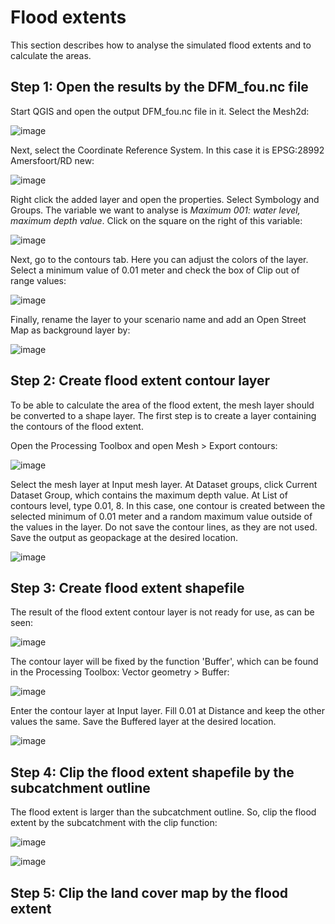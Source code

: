 # Flood extents

This section describes how to analyse the simulated flood extents and to calculate the areas.

## Step 1: Open the results by the DFM_fou.nc file
Start QGIS and open the output DFM_fou.nc file in it. Select the Mesh2d:

![image](https://github.com/DaanIdsinga/MscThesis/assets/144466847/1d4323e6-9bc2-4ca1-a665-fb073156df0d)

Next, select the Coordinate Reference System. In this case it is EPSG:28992 Amersfoort/RD new:

![image](https://github.com/DaanIdsinga/MscThesis/assets/144466847/6006bfb7-f8c7-405e-9630-d9b6fe183d22)

Right click the added layer and open the properties. Select Symbology and Groups. The variable we want to analyse is <I>Maximum 001: water level, maximum depth value</I>. Click on the square on the right of this variable:

![image](https://github.com/DaanIdsinga/MscThesis/assets/144466847/c53b228f-c024-4fad-b93c-8ebf2960ffdd)

Next, go to the contours tab. Here you can adjust the colors of the layer. Select a minimum value of 0.01 meter and check the box of Clip out of range values:

![image](https://github.com/DaanIdsinga/MscThesis/assets/144466847/74a0db47-e9c7-40bb-ba50-7e98fe38a078)

Finally, rename the layer to your scenario name and add an Open Street Map as background layer by:

![image](https://github.com/DaanIdsinga/MscThesis/assets/144466847/66adf52c-dbe7-46aa-a416-5b03666656e9)

## Step 2: Create flood extent contour layer
To be able to calculate the area of the flood extent, the mesh layer should be converted to a shape layer. The first step is to create a layer containing the contours of the flood extent.

Open the Processing Toolbox and open Mesh > Export contours:

![image](https://github.com/DaanIdsinga/MscThesis/assets/144466847/c42e1c86-610d-4fdd-82fa-a1f92074fed8)

Select the mesh layer at Input mesh layer. At Dataset groups, click Current Dataset Group, which contains the maximum depth value. At List of contours level, type 0.01, 8. In this case, one contour is created between the selected minimum of 0.01 meter and a random maximum value outside of the values in the layer. Do not save the contour lines, as they are not used. Save the output as geopackage at the desired location.

![image](https://github.com/DaanIdsinga/MscThesis/assets/144466847/8c26a411-4bda-4f22-a288-f66f1e78d93e)

## Step 3: Create flood extent shapefile
The result of the flood extent contour layer is not ready for use, as can be seen:

![image](https://github.com/DaanIdsinga/MscThesis/assets/144466847/24ad09bd-43cf-4151-9391-31950b4e9de3)

The contour layer will be fixed by the function 'Buffer', which can be found in the Processing Toolbox: Vector geometry > Buffer:

![image](https://github.com/DaanIdsinga/MscThesis/assets/144466847/151dcc2a-6f51-4c57-9a3f-ef6e8bb92efd)

Enter the contour layer at Input layer. Fill 0.01 at Distance and keep the other values the same. Save the Buffered layer at the desired location.

![image](https://github.com/DaanIdsinga/MscThesis/assets/144466847/aa852358-6dbc-4d48-9a72-ecfdd6282b41)

## Step 4: Clip the flood extent shapefile by the subcatchment outline
The flood extent is larger than the subcatchment outline. So, clip the flood extent by the subcatchment with the clip function:

![image](https://github.com/DaanIdsinga/MscThesis/assets/144466847/55032bf2-8e00-43de-a87d-e2f1bdcfc1a3)

![image](https://github.com/DaanIdsinga/MscThesis/assets/144466847/040a1efb-f449-4e5e-9488-681246c87535)

## Step 5: Clip the land cover map by the flood extent







